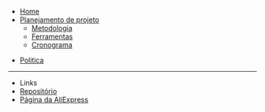 <!-- docs/_sidebar.md -->

* [Home](/README)
* [Planejamento de projeto](/pages/planning/planning)
  * [Metodologia](/pages/planning/Methodology/Methodology)
  * [Ferramentas](/pages/planning/teamTools/teamTools)
  * [Cronograma](/pages/planning/schedule/schedule)

<!-- * [Pré-Rastreabilidade]() -->
<!-- * [Elicitação]() -->

* [Politica](/pages/policy/policy)

---

* Links
* [Repositório](https://github.com/Interacao-Humano-Computador/2020.1-AliExpress)
* [Página da AliExpress](https://pt.aliexpress.com/)
